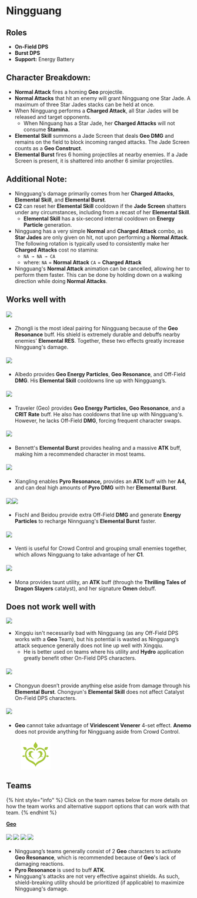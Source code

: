 # Ningguang

## Roles

* **On-Field DPS**
* **Burst DPS**
* **Support:** Energy Battery

## Character Breakdown:

* **Normal Attack** fires a homing **Geo** projectile.
* **Normal Attacks** that hit an enemy will grant Ningguang one Star Jade. A maximum of three Star Jades stacks can be held at once.
* When Ningguang performs a **Charged Attack**, all Star Jades will be released and target opponents.
  * When Ninguang has a Star Jade, her **Charged Attacks** will not consume **Stamina.**
* **Elemental Skill** summons a Jade Screen that deals **Geo DMG** and remains on the field to block incoming ranged attacks. The Jade Screen counts as a **Geo Construct**.
* **Elemental Burst** fires 6 homing projectiles at nearby enemies. If a Jade Screen is present, it is shattered into another 6 similar projectiles.

## Additional Note:

* Ningguang's damage primarily comes from her **Charged Attacks**, **Elemental Skill**, and **Elemental Burst**.
* **C2** can reset her **Elemental Skill** cooldown if the **Jade Screen** shatters under any circumstances, including from a recast of her **Elemental Skill**.
  * **Elemental Skill** has a six-second internal cooldown on **Energy Particle** generation.
* Ningguang has a very simple **Normal** and **Charged Attack** combo, as **Star Jades** are only given on hit, not upon performing a **Normal Attack**. The following rotation is typically used to consistently make her **Charged Attacks** cost no stamina:
  * `NA → NA → CA`
  * where: `NA` = **Normal Attack** `CA` = **Charged Attack**
* Ningguang's **Normal Attack** animation can be cancelled, allowing her to perform them faster. This can be done by holding down on a walking direction while doing **Normal Attacks**.

## Works well with

#### ![](../../.gitbook/assets/ui\_avataricon\_zhongli.png)

* Zhongli is the most ideal pairing for Ningguang because of the **Geo Resonance** buff. His shield is extremely durable and debuffs nearby enemies' **Elemental RES**. Together, these two effects greatly increase Ningguang's damage.

#### ![](../../.gitbook/assets/ui\_avataricon\_albedo.png)

* Albedo provides **Geo Energy Particles**, **Geo Resonance**, and Off-Field **DMG**. His **Elemental Skill** cooldowns line up with Ningguang’s.

#### ![](../../.gitbook/assets/ui\_avataricon\_traveler\_geo.png)

* Traveler (Geo) provides **Geo Energy Particles,** **Geo Resonance**, and a **CRIT Rate** buff. He also has cooldowns that line up with Ningguang's. However, he lacks Off-Field **DMG**, forcing frequent character swaps.

#### ![](../../.gitbook/assets/ui\_avataricon\_bennett.png)

* Bennett's **Elemental Burst** provides healing and a massive **ATK** buff, making him a recommended character in most teams.

#### ![](../../.gitbook/assets/ui\_avataricon\_xiangling.png)

* Xiangling enables **Pyro Resonance,** provides an **ATK** buff with her **A4,** and can deal high amounts of **Pyro DMG** with her **Elemental Burst**.

#### ![](../../.gitbook/assets/ui\_avataricon\_beidou.png)![](../../.gitbook/assets/ui\_avataricon\_fischl.png)

* Fischl and Beidou provide extra Off-Field **DMG** and generate **Energy Particles** to recharge Ninnguang's **Elemental Burst** faster.

#### ![](../../.gitbook/assets/ui\_avataricon\_venti.png)

* Venti is useful for Crowd Control and grouping small enemies together, which allows Ningguang to take advantage of her **C1**.

#### ![](../../.gitbook/assets/ui\_avataricon\_mona.png)

* Mona provides taunt utility, an **ATK** buff (through the **Thrilling Tales of Dragon Slayers** catalyst), and her signature **Omen** debuff.

## Does not work well with



![](../../.gitbook/assets/ui\_avataricon\_xingqiu.png)

* Xingqiu isn't necessarily bad with Ningguang (as any Off-Field DPS works with a **Geo** Team), but his potential is wasted as Ningguang’s attack sequence generally does not line up well with Xingqiu.
  * He is better used on teams where his utility and **Hydro** application greatly benefit other On-Field DPS characters.

#### ![](../../.gitbook/assets/ui\_avataricon\_chongyun.png)

* Chongyun doesn’t provide anything else aside from damage through his **Elemental Burst**. Chongyun's **Elemental Skill** does not affect Catalyst On-Field DPS characters.

#### ![](../../.gitbook/assets/ui\_icon\_anemo.webp)

* **Geo** cannot take advantage of **Viridescent Venerer** 4-set effect. **Anemo** does not provide anything for Ningguang aside from Crowd Control.

<figure><img src="../../.gitbook/assets/ui_icon_dendro.webp" alt=""><figcaption></figcaption></figure>

## Teams

{% hint style="info" %}
Click on the team names below for more details on how the team works and alternative support options that can work with that team.
{% endhint %}

[**Geo**](../../teams/geo.md)

#### ![](../../.gitbook/assets/ui\_avataricon\_ningguang.png) ![](../../.gitbook/assets/ui\_avataricon\_zhongli.png) ![](../../.gitbook/assets/ui\_avataricon\_xiangling.png) ![](../../.gitbook/assets/ui\_avataricon\_bennett.png)

* Ningguang’s teams generally consist of 2 **Geo** characters to activate **Geo Resonance**, which is recommended because of **Geo**'s lack of damaging reactions.
* **Pyro Resonance** is used to buff **ATK**.
* Ningguang's attacks are not very effective against shields. As such, shield-breaking utility should be prioritized (if applicable) to maximize Ningguang's damage.
